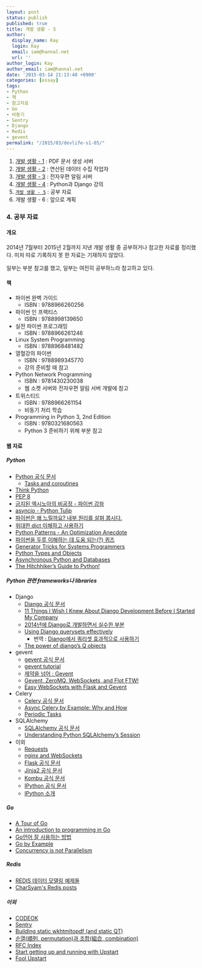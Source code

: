 ```yaml
---
layout: post
status: publish
published: true
title: 개발 생활 - 5
author:
  display_name: Kay
  login: Kay
  email: iam@hannal.net
  url: ''
author_login: Kay
author_email: iam@hannal.net
date: '2015-03-14 21:13:40 +0900'
categories: [essay]
tags:
- Python
- 책
- 참고자료
- Go
- 비동기
- Sentry
- Django
- Redis
- gevent
permalink: "/2015/03/devlife-s1-05/"
---
```


1. [개발 생활 - 1](http://blog.hannal.com/2015/02/devlife-s1-01/) : PDF 문서 생성 서버
2. [개발 생활 - 2](http://blog.hannal.com/2015/02/devlife-s1-02/) : 연산된 데이터 수집 작업자
3. [개발 생활 - 3](http://blog.hannal.com/2015/03/devlife-s1-03/) : 전자우편 알림 서버
4. [개발 생활 - 4](http://blog.hannal.com/2015/03/devlife-s1-04/) : Python과 Django 강의
5. [`개발 생활 - 5`](http://blog.hannal.com/2015/03/devlife-s1-05/) : 공부 자료
6. 개발 생활 - 6 : 앞으로 계획

### 4. 공부 자료

#### 개요

2014년 7월부터 2015년 2월까지 지낸 개발 생활 중 공부하거나 참고한 자료를 정리했다. 미처 따로 기록하지 못 한 자료는 기재하지 않았다.

일부는 부분 참고를 했고, 일부는 여전히 공부하느라 참고하고 있다.

#### 책

- 파이썬 완벽 가이드
    + ISBN : 9788966260256
- 파이썬 인 프랙티스
    + ISBN : 9788998139650
- 실전 파이썬 프로그래밍
    + ISBN : 9788966261246
- Linux System Programming
    + ISBN : 9788968481482
- 열혈강의 파이썬
    + ISBN : 9788989345770
    + 강의 준비할 때 참고
- Python Network Programming
    + ISBN : 9781430230038
    + 웹 소켓 서버와 전자우편 알림 서버 개발에 참고
- 트위스티드
    + ISBN : 9788966261154
    + 비동기 처리 학습
- Programming in Python 3, 2nd Edition
    + ISBN : 9780321680563
    + Python 3 준비하기 위해 부분 참고

#### 웹 자료

##### Python

- [Python 공식 문서](https://docs.python.org)
    + [Tasks and coroutines](https://docs.python.org/3/library/asyncio-task.html)
- [Think Python](http://www.flowdas.com/thinkpython/)
- [PEP 8](http://legacy.python.org/dev/peps/pep-0008/)
- [금지된 엑시노아의 비공정 - 파이썬 강좌](http://blog.eairship.kr/271)
- [asyncio - Python Tulip](http://www.flowdas.com/blog/asyncio-python-tulip/)
- [파이썬은 왜 느릴까요? 내부 원리를 살펴 봅시다.](https://medium.com/@cookatrice/why-python-is-slow-looking-under-the-hood-7126baf936d7)
- [위대한 dict 이해하고 사용하기](http://www.pycon.kr/2014/program/2)
- [Python Patterns - An Optimization Anecdote](https://www.python.org/doc/essays/list2str/)
- [파이썬을 두루 이해하는 데 도움 되는(?) 퀴즈](http://openlook.org/wp/?p=801)
- [Generator Tricks for Systems Programmers](http://www.dabeaz.com/generators/index.html)
- [Python Types and Objects](http://www.cafepy.com/article/python_types_and_objects/python_types_and_objects.html)
- [Asynchronous Python and Databases](http://techspot.zzzeek.org/2015/02/15/asynchronous-python-and-databases/)
- [The Hitchhiker’s Guide to Python!](http://docs.python-guide.org/)

##### Python 관련 frameworks나 libraries

- Django
    + [Django 공식 문서](https://docs.djangoproject.com)
    + [11 Things I Wish I Knew About Django Development Before I Started My Company](https://medium.com/cs-math/11-things-i-wish-i-knew-about-django-development-before-i-started-my-company-f29f6080c131)
    + [2014년에 Django로 개발하면서 실수한 부분](http://www.looah.com/article/view/2025)
    + [Using Django querysets effectively](http://blog.etianen.com/blog/2013/06/08/django-querysets/)
        - 번역 : [Django에서 쿼리셋 효과적으로 사용하기](http://raccoonyy.github.io/using-django-querysets-effectively-translate/)
    + [The power of django’s Q objects](http://www.michelepasin.org/blog/2010/07/20/the-power-of-djangos-q-objects/)
- gevent
    + [gevent 공식 문서](http://www.gevent.org/contents.html)
    + [gevent tutorial](http://sdiehl.github.io/gevent-tutorial/)
    + [제약을 넘어 : Gevent](http://www.pycon.kr/2014/program/3)
    + [Gevent, ZeroMQ, WebSockets, and Flot FTW!](http://blog.pythonisito.com/2011/07/gevent-zeromq-websockets-and-flot-ftw.html)
    + [Easy WebSockets with Flask and Gevent](http://blog.miguelgrinberg.com/post/easy-websockets-with-flask-and-gevent/page/9)
- Celery
    + [Celery 공식 문서](http://celery.readthedocs.org/)
    + [Async Celery by Example: Why and How](https://zapier.com/blog/async-celery-example-why-and-how/)
    + [Periodic Tasks](http://celery.readthedocs.org/en/latest/userguide/periodic-tasks.html)
- SQLAlchemy
    + [SQLAlchemy 공식 문서](http://docs.sqlalchemy.org/)
    + [Understanding Python SQLAlchemy’s Session](http://www.pythoncentral.io/understanding-python-sqlalchemy-session/)
- 이외
    + [Requests](http://docs.python-requests.org/)
    + [nginx and WebSockets](http://siriux.net/2013/06/nginx-and-websockets/)
    + [Flask 공식 문서](http://flask.pocoo.org/docs)
    + [Jinja2 공식 문서](http://jinja.pocoo.org/docs)
    + [Kombu 공식 문서](https://kombu.readthedocs.org)
    + [IPython 공식 문서](http://ipython.org/documentation.html)
    + [IPython 소개](http://nbviewer.ipython.org/github/re4lfl0w/ipython/blob/master/books/python_data_analysis/ch03_Introduction%20IPython.ipynb)

##### Go

- [A Tour of Go](http://go-tour-kr.appspot.com/)
- [An introduction to programming in Go](http://www.golang-book.com/)
- [Go언어 잘 사용하는 방법](https://code.google.com/p/golang-korea/wiki/EffectiveGo)
- [Go by Example](https://gobyexample.com/)
- [Concurrency is not Parallelism](https://talks.golang.org/2012/waza.slide)

##### Redis

- [REDIS 데이터 모델링 예제들](http://www.joinc.co.kr/modules/moniwiki/wiki.php/man/12/REDIS/DataModeling)
- [CharSyam's Redis posts](https://charsyam.wordpress.com/category/cloud/redis/)

##### 이외

- [CODEOK](http://www.codeok.net/)
- [Sentry](http://sentry.readthedocs.org/)
- [Building static wkhtmltopdf (and static QT)](http://natepinchot.com/2014/01/31/building-static-wkhtmltopdf/)
- [순열(順列, permutation)과 조합(組合, combination)](http://ghebook.blogspot.kr/2010/10/permutation-combination.html)
- [RFC Index](http://www.rfc-editor.org/rfc-index.html)
- [Start getting up and running with Upstart](http://bespokebytes.com/start-getting-up-and-running-with-upstart/)
- [Fool Upstart](http://lqez.github.io/blog/fool-upstart.html)
